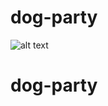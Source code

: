# dog-party
![alt text](http://frontend.turing.io/assets/images/dog-party-js-edition.jpg)
# dog-party

